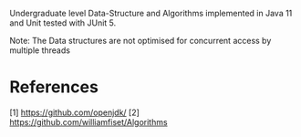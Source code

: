 Undergraduate level Data-Structure and Algorithms implemented in Java 11 and Unit tested with JUnit 5.

Note: The Data structures are not optimised for concurrent access by multiple threads

# References
[1] https://github.com/openjdk/
[2] https://github.com/williamfiset/Algorithms